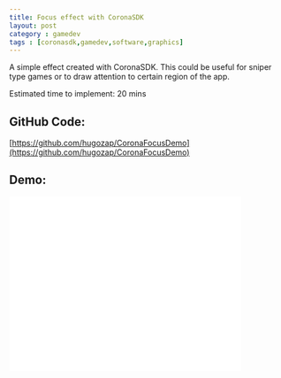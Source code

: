 ```yaml
---
title: Focus effect with CoronaSDK
layout: post
category : gamedev
tags : [coronasdk,gamedev,software,graphics]
---
```


A simple effect created with CoronaSDK. This could be useful
for sniper type games or to draw attention to certain region of
the app.

Estimated time to implement: 20 mins

## GitHub Code:
[https://github.com/hugozap/CoronaFocusDemo](https://github.com/hugozap/CoronaFocusDemo)

## Demo:

<iframe width="420" height="315" src="//www.youtube.com/embed/h0p5KMawf70" frameborder="0" allowfullscreen="true"> </iframe>

